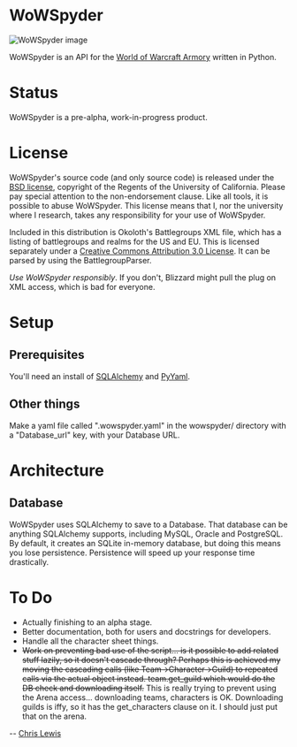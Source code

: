 WoWSpyder
==================
![WoWSpyder image](http://www.planetwarcraft.com/wow/worldinfo/monster/spider.jpg)

WoWSpyder is an API for the [World of Warcraft Armory](http://www.wowarmory.com) written in Python.

Status
======

WoWSpyder is a pre-alpha, work-in-progress product.

License
=======

WoWSpyder's source code (and only source code) is released under the [BSD license](http://creativecommons.org/licenses/BSD/), copyright of the Regents of the University of California. Please pay special attention to the non-endorsement clause. Like all tools, it is possible to abuse WoWSpyder. This license means that I, nor the university where I research, takes any responsibility for your use of WoWSpyder.

Included in this distribution is Okoloth's Battlegroups XML file, which has a listing of battlegroups and realms for the US and EU. This is licensed separately under a [Creative Commons Attribution 3.0 License](http://creativecommons.org/licenses/by/3.0/). It can be parsed by using the BattlegroupParser.

*Use WoWSpyder responsibly*. If you don't, Blizzard might pull the plug on XML access, which is bad for everyone.

Setup
=====

Prerequisites
-------------
You'll need an install of [SQLAlchemy](http://www.sqlalchemy.org/) and [PyYaml](http://pyyaml.org/wiki/PyYAML).

Other things
------------
Make a yaml file called ".wowspyder.yaml" in the wowspyder/ directory with
a "Database_url" key, with your Database URL.

Architecture
============

Database
--------

WoWSpyder uses SQLAlchemy to save to a Database. That database can be anything SQLAlchemy supports, including MySQL, Oracle and PostgreSQL. By default, it creates an SQLite in-memory database, but doing this means you lose persistence. Persistence will speed up your response time drastically. 


To Do
=====
* Actually finishing to an alpha stage.
* Better documentation, both for users and docstrings for developers.
* Handle all the character sheet things.
* <strike>Work on preventing bad use of the script... is it possible to add related stuff lazily, so it doesn't cascade through? Perhaps this is achieved my moving the cascading calls (like Team->Character->Guild) to repeated calls via the actual object instead. team.get_guild which would do the DB check and downloading itself.</strike> This is really trying to prevent using the Arena access... downloading teams, characters is OK. Downloading guilds is iffy, so it has the get\_characters clause on it. I should just put that on the arena.

--
[Chris Lewis](http://chris.to)